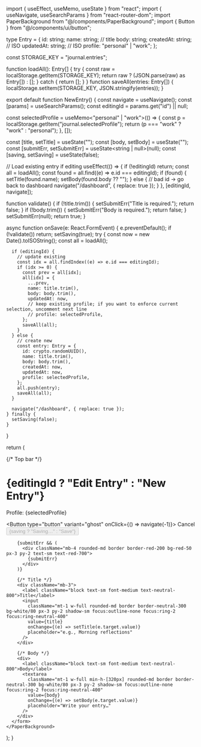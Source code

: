 import { useEffect, useMemo, useState } from "react";
import { useNavigate, useSearchParams } from "react-router-dom";
import PaperBackground from "@/components/PaperBackground";
import { Button } from "@/components/ui/button";

type Entry = {
  id: string;
  name: string;        // title
  body: string;
  createdAt: string;   // ISO
  updatedAt: string;   // ISO
  profile: "personal" | "work";
};

const STORAGE_KEY = "journal.entries";

function loadAll(): Entry[] {
  try {
    const raw = localStorage.getItem(STORAGE_KEY);
    return raw ? (JSON.parse(raw) as Entry[]) : [];
  } catch {
    return [];
  }
}
function saveAll(entries: Entry[]) {
  localStorage.setItem(STORAGE_KEY, JSON.stringify(entries));
}

export default function NewEntry() {
  const navigate = useNavigate();
  const [params] = useSearchParams();
  const editingId = params.get("id") || null;

  const selectedProfile = useMemo<"personal" | "work">(() => {
    const p = localStorage.getItem("journal.selectedProfile");
    return (p === "work" ? "work" : "personal");
  }, []);

  const [title, setTitle] = useState("");
  const [body, setBody] = useState("");
  const [submitErr, setSubmitErr] = useState<string | null>(null);
  const [saving, setSaving] = useState(false);

  // Load existing entry if editing
  useEffect(() => {
    if (!editingId) return;
    const all = loadAll();
    const found = all.find((e) => e.id === editingId);
    if (found) {
      setTitle(found.name);
      setBody(found.body ?? "");
    } else {
      // bad id → go back to dashboard
      navigate("/dashboard", { replace: true });
    }
  }, [editingId, navigate]);

  function validate() {
    if (!title.trim()) {
      setSubmitErr("Title is required.");
      return false;
    }
    if (!body.trim()) {
      setSubmitErr("Body is required.");
      return false;
    }
    setSubmitErr(null);
    return true;
  }

  async function onSave(e: React.FormEvent) {
    e.preventDefault();
    if (!validate()) return;
    setSaving(true);
    try {
      const now = new Date().toISOString();
      const all = loadAll();

      if (editingId) {
        // update existing
        const idx = all.findIndex((e) => e.id === editingId);
        if (idx >= 0) {
          const prev = all[idx];
          all[idx] = {
            ...prev,
            name: title.trim(),
            body: body.trim(),
            updatedAt: now,
            // keep existing profile; if you want to enforce current selection, uncomment next line
            // profile: selectedProfile,
          };
          saveAll(all);
        }
      } else {
        // create new
        const entry: Entry = {
          id: crypto.randomUUID(),
          name: title.trim(),
          body: body.trim(),
          createdAt: now,
          updatedAt: now,
          profile: selectedProfile,
        };
        all.push(entry);
        saveAll(all);
      }

      navigate("/dashboard", { replace: true });
    } finally {
      setSaving(false);
    }
  }

  return (
    <PaperBackground>
      <form onSubmit={onSave} className="min-h-screen w-full px-4 md:px-8 py-6">
        {/* Top bar */}
        <div className="mb-4 flex items-center justify-between gap-3">
          <div>
            <h1 className="text-2xl font-semibold text-neutral-900">
              {editingId ? "Edit Entry" : "New Entry"}
            </h1>
            <p className="text-sm text-neutral-600">
              Profile: <span className="font-medium capitalize">{selectedProfile}</span>
            </p>
          </div>
          <div className="flex items-center gap-2">
            <Button type="button" variant="ghost" onClick={() => navigate(-1)}>
              Cancel
            </Button>
            <Button type="submit" disabled={saving} aria-disabled={saving}>
              {saving ? "Saving…" : "Save"}
            </Button>
          </div>
        </div>

        {submitErr && (
          <div className="mb-4 rounded-md border border-red-200 bg-red-50 px-3 py-2 text-sm text-red-700">
            {submitErr}
          </div>
        )}

        {/* Title */}
        <div className="mb-3">
          <label className="block text-sm font-medium text-neutral-800">Title</label>
          <input
            className="mt-1 w-full rounded-md border border-neutral-300 bg-white/80 px-3 py-2 shadow-sm focus:outline-none focus:ring-2 focus:ring-neutral-400"
            value={title}
            onChange={(e) => setTitle(e.target.value)}
            placeholder="e.g., Morning reflections"
          />
        </div>

        {/* Body */}
        <div>
          <label className="block text-sm font-medium text-neutral-800">Body</label>
          <textarea
            className="mt-1 w-full min-h-[320px] rounded-md border border-neutral-300 bg-white/80 px-3 py-2 shadow-sm focus:outline-none focus:ring-2 focus:ring-neutral-400"
            value={body}
            onChange={(e) => setBody(e.target.value)}
            placeholder="Write your entry…"
          />
        </div>
      </form>
    </PaperBackground>
  );
}
